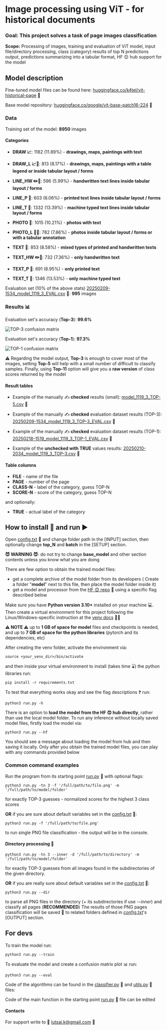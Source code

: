 # Image processing using ViT - for historical documents

### Goal: This project solves a task of page images classification

**Scope:** Processing of images, training and evaluation of ViT model,
input file/directory processing, class (category) results of top
N predictions output, predictions summarizing into a tabular format, 
HF 😊 hub support for the model

## Model description

Fine-tuned model files can be found here:  [huggingface.co/k4tel/vit-historical-page](https://huggingface.co/k4tel/vit-historical-page) 🔗

Base model repository: [huggingface.co/google/vit-base-patch16-224](https://huggingface.co/google/vit-base-patch16-224) 🔗

### Data

Training set of the model: **8950** images 

#### Categories

- **DRAW 📈**:	1182	(11.89%)  - **drawings, maps, paintings with text**

- **DRAW_L 📈📏**:	813	(8.17%)   - **drawings, maps, paintings with a table legend or inside tabular layout / forms**

- **LINE_HW ✏️📏**:	596	(5.99%)   - **handwritten text lines inside tabular layout / forms**

- **LINE_P 📏**:	603	(6.06%)   - **printed text lines inside tabular layout / forms**

- **LINE_T 📏**:	1332	(13.39%)  - **machine typed text lines inside tabular layout / forms**

- **PHOTO 🌄**:	1015	(10.21%)  - **photos with text**

- **PHOTO_L 🌄📏**:	782	(7.86%)   - **photos inside tabular layout / forms or with a tabular annotation**

- **TEXT 📰**:	853	(8.58%)   - **mixed types of printed and handwritten texts** 

- **TEXT_HW ✏️📄**:	732	(7.36%)   - **only handwritten text**

- **TEXT_P 📄**:	691	(6.95%)   - **only printed text**

- **TEXT_T 📄**:	1346	(13.53%)  - **only machine typed text**

Evaluation set (10% of the above stats) [20250209-1534_model_1119_3_EVAL.csv](result/tables/20250209-1534_model_1119_3_EVAL.csv) 🔗:	**995** images 

### Results 📊

Evaluation set's accuracy (**Top-3**):  **99.6%** 

![TOP-3 confusion matrix](result%2Fplots%2F20250209-1526_conf_mat.png)

Evaluation set's accuracy (**Top-1**):  **97.3%** 

![TOP-1 confusion matrix](result%2Fplots%2F20250218-1523_conf_mat.png)

⚠️ Regarding the model output, **Top-3** is enough to cover most of the images, 
setting **Top-5** will help with a small number of difficult to classify samples.
Finally, using **Top-11** option will give you a **raw version** of class scores returned by the model

#### Result tables

- Example of the manually ✍ **checked** results (small): [model_1119_3_TOP-5.csv](result%2Ftables%2Fmodel_1119_3_TOP-5.csv) 🔗

- Example of the manually ✍ **checked** evaluation dataset results (TOP-3): [20250209-1534_model_1119_3_TOP-3_EVAL.csv](result%2Ftables%2F20250209-1534_model_1119_3_TOP-3_EVAL.csv) 🔗

- Example of the manually ✍ **checked** evaluation dataset results (TOP-1): [20250218-1519_model_1119_3_TOP-1_EVAL.csv](result%2Ftables%2F20250218-1519_model_1119_3_TOP-1_EVAL.csv) 🔗

- Example of the **unchecked with TRUE** values results: [20250210-2034_model_1119_3_TOP-3.csv](result%2Ftables%2F20250210-2034_model_1119_3_TOP-3.csv) 🔗

#### Table columns

- **FILE** - name of the file
- **PAGE** - number of the page
- **CLASS-N** - label of the category, guess TOP-N 
- **SCORE-N** - score of the category, guess TOP-N

and optionally:
 
- **TRUE** - actual label of the category

## How to install 🔧 and run ▶️

Open [config.txt](config.txt) 🔗 and change folder path in the \[INPUT\] section, then optionally change **top_N** and **batch** in the \[SETUP\] section.

**😈 WARNING 😈**: do not try to change **base_model** and other section contents unless you know what you are doing

There are few option to obtain the trained model files:

- get a complete archive of the model folder from its developers ( Create a folder "**model**" next to this file, then place the model folder inside it)
- get a model and processor from the [HF 😊 repo](https://huggingface.co/k4tel/vit-historical-page) 🔗 using a specific flag described below

Make sure you have **Python version 3.10+** installed on your machine 💻.
Then create a virtual environment for this project following the Linux/Windows-specific instruction at the [venv docs](https://docs.python.org/3/library/venv.html) 👀🔗

**⚠️ NOTE ⚠️** up to **1 GB of space for model** files and checkpoints is needed, 
and up to **7 GB of space for the python libraries** (pytorch and its dependencies, etc)

After creating the venv folder, activate the environment via:

    source <your_venv_dir>/bin/activate

and then inside your virtual environment to install (takes time ⌛) the python libraries run:

    pip install -r requirements.txt

To test that everything works okay and see the flag descriptions ❓ run:

    python3 run.py -h

There is an option to **load the model from the HF 😊 hub directly**, rather than use the local model folder.
To run any inference without locally saved model files, firstly load the model via:

    python3 run.py --hf

You should see a message about loading the model from hub and then saving it locally. 
Only after you obtain the trained model files, you can play with any commands provided below

### Common command examples 

Run the program from its starting point [run.py](run.py) 🔗 with optional flags:

    python3 run.py -tn 3 -f '/full/path/to/file.png' -m '/full/path/to/model/folder'

for exactly TOP-3 guesses - normalized scores for the highest 3 class scores

**OR** if you are sure about default variables set in the [config.txt](config.txt) 🔗:

    python3 run.py -f '/full/path/to/file.png'


to run single PNG file classification - the output will be in the console. 

#### Directory processing 📁

    python3 run.py -tn 3 --inner -d '/full/path/to/directory' -m '/full/path/to/model/folder'

for exactly TOP-3 guesses from all images found in the subdirectories of the given directory.

**OR** if you are really sure about default variables set in the [config.txt](config.txt) 🔗:

    python3 run.py --dir 

to parse all PNG files in the directory (+ its subdirectories if use _--inner_) and classify all pages (**RECOMMENDED**)
The results of those PNG pages classification will be saved 💾 to related folders defined in [config.txt](config.txt)'s \[OUTPUT\] section.

## For devs

To train the model run: 

    python3 run.py --train  

To evaluate the model and create a confusion matrix plot 📊 run: 

    python3 run.py --eval  

Code of the algorithms can be found in the [classifier.py](classifier.py) 🔗 and [utils.py](utils.py) 🔗 files:

Code of the main function in the starting point [run.py](run.py) 🔗 file can be edited

#### Contacts

For support write to 📧 lutsai.k@gmail.com 📧
